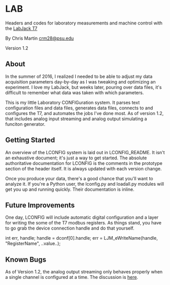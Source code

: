 # LAB

Headers and codes for laboratory measurements and machine control with the 
[LabJack T7](https://labjack.com/products)

By Chris Martin [crm28@psu.edu](mailto:crm28@psu.edu)

Version 1.2

## About
In the summer of 2016, I realized I needed to be able to adjust my data 
acquisition parameters day-by-day as I was tweaking and optimizing an 
experiment.  I love my LabJack, but weeks later, pouring over data files, it's 
difficult to remember what data was taken with which parameters.

This is my little Laboratory CONFIGuration system.  It parses text configuration 
files and data files, generates data files, connects to and configures the T7, 
and automates the jobs I've done most.  As of version 1.2, that includes analog 
input streaming and analog output simulating a funciton generator.

## Getting Started
An overview of the LCONFIG system is laid out in LCONFIG_README.  It isn't an 
exhaustive document; it's just a way to get started.  The absolute authoritative
documentation for LCONFIG is the comments in the prototype section of the header
itself.  It is always updated with each version change.

Once you produce your data, there's a good chance that you'll want to analyze 
it.  If you're a Python user, the lconfig.py and loadall.py modules will get
you up and running quickly.  Their documentation is inline.

## Future Improvements
One day, LCONFIG will include automatic digital configuration and a layer for
writing the some of the T7 modbus registers.  As things stand, you have to go
grab the device connection handle and do that yourself.

  int err, handle;
  handle = dconf[0].handle;
  err = LJM_eWriteName(handle, "RegisterName", ..value..);


## Known Bugs
As of Version 1.2, the analog output streaming only behaves properly when a 
single channel is configured at a time.  The discussion is 
[here](https://labjack.com/forums/t7/clarity-t7-output-streaming).
